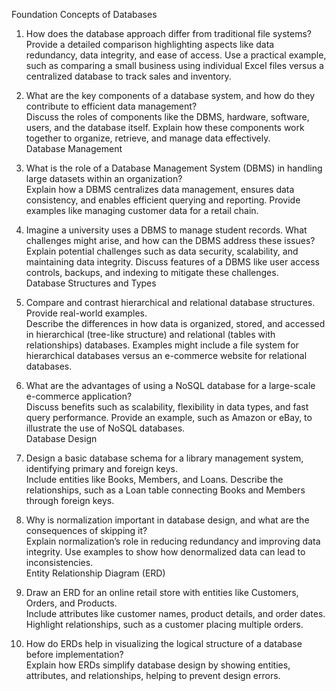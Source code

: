 Foundation Concepts of Databases  
1. How does the database approach differ from traditional file systems?  
   Provide a detailed comparison highlighting aspects like data redundancy, data integrity, and ease of access. Use a practical example, such as comparing a small business using individual Excel files versus a centralized database to track sales and inventory.  

2. What are the key components of a database system, and how do they contribute to efficient data management?  
   Discuss the roles of components like the DBMS, hardware, software, users, and the database itself. Explain how these components work together to organize, retrieve, and manage data effectively.  
Database Management  
3. What is the role of a Database Management System (DBMS) in handling large datasets within an organization?  
   Explain how a DBMS centralizes data management, ensures data consistency, and enables efficient querying and reporting. Provide examples like managing customer data for a retail chain.  

4. Imagine a university uses a DBMS to manage student records. What challenges might arise, and how can the DBMS address these issues?  
   Explain potential challenges such as data security, scalability, and maintaining data integrity. Discuss features of a DBMS like user access controls, backups, and indexing to mitigate these challenges.  
Database Structures and Types  
5. Compare and contrast hierarchical and relational database structures. Provide real-world examples.  
   Describe the differences in how data is organized, stored, and accessed in hierarchical (tree-like structure) and relational (tables with relationships) databases. Examples might include a file system for hierarchical databases versus an e-commerce website for relational databases.  

6. What are the advantages of using a NoSQL database for a large-scale e-commerce application?  
   Discuss benefits such as scalability, flexibility in data types, and fast query performance. Provide an example, such as Amazon or eBay, to illustrate the use of NoSQL databases.  
Database Design  
7. Design a basic database schema for a library management system, identifying primary and foreign keys.  
   Include entities like Books, Members, and Loans. Describe the relationships, such as a Loan table connecting Books and Members through foreign keys.  

8. Why is normalization important in database design, and what are the consequences of skipping it?  
   Explain normalization’s role in reducing redundancy and improving data integrity. Use examples to show how denormalized data can lead to inconsistencies.  
Entity Relationship Diagram (ERD)  
9. Draw an ERD for an online retail store with entities like Customers, Orders, and Products.  
   Include attributes like customer names, product details, and order dates. Highlight relationships, such as a customer placing multiple orders.  

10. How do ERDs help in visualizing the logical structure of a database before implementation?  
    Explain how ERDs simplify database design by showing entities, attributes, and relationships, helping to prevent design errors.
